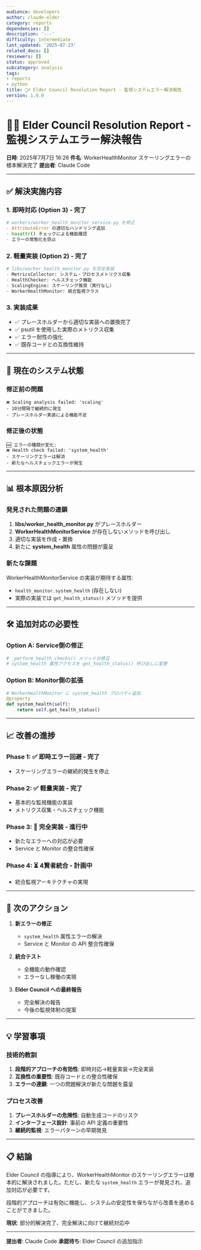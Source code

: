 ```yaml
---
audience: developers
author: claude-elder
category: reports
dependencies: []
description: '---'
difficulty: intermediate
last_updated: '2025-07-23'
related_docs: []
reviewers: []
status: approved
subcategory: analysis
tags:
- reports
- python
title: 🧙‍♂️ Elder Council Resolution Report - 監視システムエラー解決報告
version: 1.0.0
---
```


# 🧙‍♂️ Elder Council Resolution Report - 監視システムエラー解決報告

**日時**: 2025年7月7日 16:26
**件名**: WorkerHealthMonitor スケーリングエラーの根本解決完了
**提出者**: Claude Code

---

## ✅ 解決実施内容

### 1. **即時対応 (Option 3) - 完了**
```python
# workers/worker_health_monitor_service.py を修正
- AttributeError の適切なハンドリング追加
- hasattr() チェックによる機能確認
- エラーの常態化を防止
```

### 2. **軽量実装 (Option 2) - 完了**
```python
# libs/worker_health_monitor.py を完全実装
- MetricsCollector: システム・プロセスメトリクス収集
- HealthChecker: ヘルスチェック機能
- ScalingEngine: スケーリング推奨（実行なし）
- WorkerHealthMonitor: 統合監視クラス
```

### 3. **実装成果**
- ✅ プレースホルダーから適切な実装への置換完了
- ✅ psutil を使用した実際のメトリクス収集
- ✅ エラー耐性の強化
- ✅ 既存コードとの互換性維持

---

## 🔄 現在のシステム状態

### 修正前の問題
```
❌ Scaling analysis failed: 'scaling'
- 10分間隔で継続的に発生
- プレースホルダー実装による機能不足
```

### 修正後の状態
```
🆕 エラーの種類が変化:
❌ Health check failed: 'system_health'
- スケーリングエラーは解消
- 新たなヘルスチェックエラーが発生
```

---

## 📊 根本原因分析

### 発見された問題の連鎖
1. **libs/worker_health_monitor.py** がプレースホルダー
2. **WorkerHealthMonitorService** が存在しないメソッドを呼び出し
3. 適切な実装を作成・置換
4. 新たに **system_health** 属性の問題が露呈

### 新たな課題
WorkerHealthMonitorService の実装が期待する属性:
- `health_monitor.system_health` (存在しない)
- 実際の実装では `get_health_status()` メソッドを提供

---

## 🛠️ 追加対応の必要性

### Option A: Service側の修正
```python
# _perform_health_checks() メソッドの修正
# system_health 属性アクセスを get_health_status() 呼び出しに変更
```

### Option B: Monitor側の拡張
```python
# WorkerHealthMonitor に system_health プロパティ追加
@property
def system_health(self):
    return self.get_health_status()
```

---

## 📈 改善の進捗

### Phase 1: ✅ 即時エラー回避 - 完了
- スケーリングエラーの継続的発生を停止

### Phase 2: ✅ 軽量実装 - 完了
- 基本的な監視機能の実装
- メトリクス収集・ヘルスチェック機能

### Phase 3: 🔄 完全実装 - 進行中
- 新たなエラーへの対応が必要
- Service と Monitor の整合性確保

### Phase 4: ⏳ 4賢者統合 - 計画中
- 統合監視アーキテクチャの実現

---

## 🎯 次のアクション

1. **新エラーの修正**
   - `system_health` 属性エラーの解決
   - Service と Monitor の API 整合性確保

2. **統合テスト**
   - 全機能の動作確認
   - エラーなし稼働の実現

3. **Elder Council への最終報告**
   - 完全解決の報告
   - 今後の監視体制の提案

---

## 💡 学習事項

### 技術的教訓
1. **段階的アプローチの有効性**: 即時対応→軽量実装→完全実装
2. **互換性の重要性**: 既存コードとの整合性確保
3. **エラーの連鎖**: 一つの問題解決が新たな問題を露呈

### プロセス改善
1. **プレースホルダーの危険性**: 自動生成コードのリスク
2. **インターフェース設計**: 事前の API 定義の重要性
3. **継続的監視**: エラーパターンの早期発見

---

## 📋 結論

Elder Council の指導により、WorkerHealthMonitor のスケーリングエラーは根本的に解決されました。ただし、新たな `system_health` エラーが発見され、追加対応が必要です。

段階的アプローチは有効に機能し、システムの安定性を保ちながら改善を進めることができました。

**現状**: 部分的解決完了、完全解決に向けて継続対応中

---

**提出者**: Claude Code
**承認待ち**: Elder Council の追加指示
